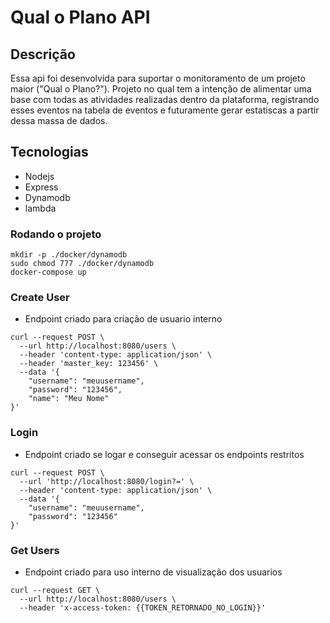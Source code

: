# Qual o Plano API

## Descrição
Essa api foi desenvolvida para suportar o monitoramento de um projeto maior ("Qual o Plano?"). Projeto no qual tem a intenção de alimentar uma base com todas as atividades realizadas dentro da plataforma, registrando esses eventos na tabela de eventos e futuramente gerar estatiscas a partir dessa massa de dados.

## Tecnologias

- Nodejs
- Express
- Dynamodb
- lambda

### Rodando o projeto

```
mkdir -p ./docker/dynamodb
sudo chmod 777 ./docker/dynamodb
docker-compose up
```

### Create User

- Endpoint criado para criação de usuario interno

```
curl --request POST \
  --url http://localhost:8080/users \
  --header 'content-type: application/json' \
  --header 'master_key: 123456' \
  --data '{
	"username": "meuusername",
	"password": "123456",
	"name": "Meu Nome"
}'
```

### Login

- Endpoint criado se logar e conseguir acessar os endpoints restritos

```
curl --request POST \
  --url 'http://localhost:8080/login?=' \
  --header 'content-type: application/json' \
  --data '{
	"username": "meuusername",
	"password": "123456"
}'
```

### Get Users

- Endpoint criado para uso interno de visualização dos usuarios

```
curl --request GET \
  --url http://localhost:8080/users \
  --header 'x-access-token: {{TOKEN_RETORNADO_NO_LOGIN}}'
```